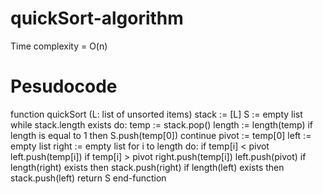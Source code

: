 # quickSort-algorithm
Time complexity = O(n)

# Pesudocode 
   function quickSort (L: list of unsorted items)
     stack := [L]
     S := empty list
     while stack.length exists do:
       temp := stack.pop()
       length := length(temp)
       if length is equal to 1 then
         S.push(temp[0])
         continue
      pivot := temp[0]
      left := empty list
      right := empty list
      for i to length do:
        if temp[i] < pivot
          left.push(temp[i])
        if temp[i] > pivot
          right.push(temp[i])
      left.push(pivot)
      if length(right) exists then
        stack.push(right)
      if length(left) exists then
        stack.push(left)
      return S
  end-function
